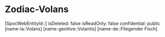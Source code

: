 ﻿---
type: Zodiac
tags:
- astro/Zodiac

---

# Zodiac-Volans

[SpocWebEntityId::]
isDeleted: false
isReadOnly: false
confidential: public
[name-la::Volans]
[name-genitive::Volantis]
[name-de::Fliegender Fisch]

